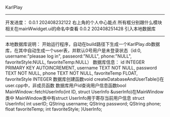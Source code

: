 

KarlPlay


----------------------------------------------------------------

开发进度：
0.0.1 202408232122 右上角的个人中心能点 所有框分别跟什么模块相关在mainWwidget.ui的命名中查看
0.0.2 202408251428 引入本地数据库


----------------------------------------------------------------


本地数据库说明：
开始运行程序，自动在build路径下生成一个KarlPlay.db数据库，在其中自动生成一个user表，并默认0号用户是未登录状态（id:0, username:"pleasae log in", passeord:"NULL", phone:"NULL", favoriteStyle:NULL, favoriteTemp:NULL）
数据库信息：
    id INTEGER PRIMARY KEY AUTOINCREMENT,
    username TEXT NOT NULL,
    password TEXT NOT NULL,
    phone TEXT NOT NULL,
    favoriteTemp FLOAT,
    favoriteStyle INTEGER
数据库创建函数void createDatabaseAndUserTable()在user.cpp中，非成员函数
数据库用户id查询用户信息函数bool MainWindow::fetchUserInfo(int ID, struct UserInfo &userInfo)在MainWindow类中
MainWindow类中有struct UserInfo用于寄存当前用户信息 
    struct UserInfo{
        int userID;
        QString username;
        QString password;
        QString phone;
        float favoriteTemp;
        int favoriteStyle;
    }UserInfo;